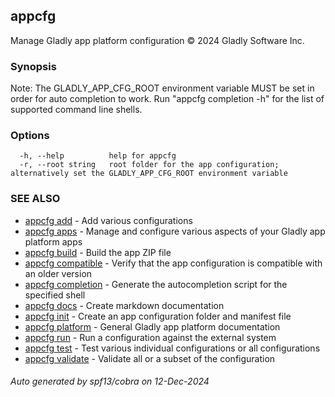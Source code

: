 ## appcfg

Manage Gladly app platform configuration © 2024 Gladly Software Inc.

### Synopsis


Note: The GLADLY_APP_CFG_ROOT environment variable MUST be set in order for auto
completion to work. Run "appcfg completion -h" for the list of supported command
line shells.


### Options

```
  -h, --help          help for appcfg
  -r, --root string   root folder for the app configuration; alternatively set the GLADLY_APP_CFG_ROOT environment variable
```

### SEE ALSO

* [appcfg add](appcfg_add.md)	 - Add various configurations
* [appcfg apps](appcfg_apps.md)	 - Manage and configure various aspects of your Gladly app platform apps
* [appcfg build](appcfg_build.md)	 - Build the app ZIP file
* [appcfg compatible](appcfg_compatible.md)	 - Verify that the app configuration is compatible with an older version
* [appcfg completion](appcfg_completion.md)	 - Generate the autocompletion script for the specified shell
* [appcfg docs](appcfg_docs.md)	 - Create markdown documentation
* [appcfg init](appcfg_init.md)	 - Create an app configuration folder and manifest file
* [appcfg platform](appcfg_platform.md)	 - General Gladly app platform documentation
* [appcfg run](appcfg_run.md)	 - Run a configuration against the external system
* [appcfg test](appcfg_test.md)	 - Test various individual configurations or all configurations
* [appcfg validate](appcfg_validate.md)	 - Validate all or a subset of the configuration

###### Auto generated by spf13/cobra on 12-Dec-2024
